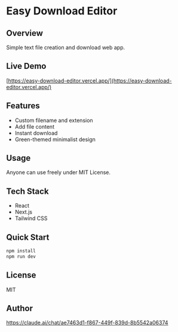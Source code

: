 # Easy Download Editor

## Overview
Simple text file creation and download web app.

## Live Demo
[https://easy-download-editor.vercel.app/](https://easy-download-editor.vercel.app/)

## Features
- Custom filename and extension
- Add file content
- Instant download
- Green-themed minimalist design

## Usage
Anyone can use freely under MIT License.

## Tech Stack
- React
- Next.js
- Tailwind CSS

## Quick Start
```bash
npm install
npm run dev
```

## License
MIT 


## Author
https://claude.ai/chat/ae7463d1-f867-449f-839d-8b5542a06374